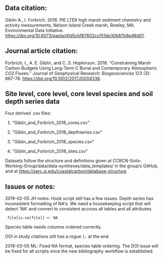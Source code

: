 ## Data citation: 
Giblin A., I. Forbrich. 2018. PIE LTER high marsh sediment chemistry and activity measurements, Nelson Island Creek marsh, Rowley, MA. Environmental Data Initiative. https://doi.org/10.6073/pasta/d1d5cbf87602ccf51de30b87b8e46d01. 

## Journal article citation: 
Forbrich, I., A. E. Giblin, and C. S. Hopkinson. 2018. “Constraining Marsh Carbon Budgets Using Long‐Term C Burial and Contemporary Atmospheric CO2 Fluxes.” Journal of Geophysical Research: Biogeosciences 123 (3): 867–78. https://doi.org/10.1002/2017JG004336.

## Site level, core level, core level species and soil depth series data

Four derived .csv files:

1. “Giblin_and_Forbrich_2018_cores.csv"

2. "Giblin_and_Forbrich_2018_depthseries.csv"

3. "Giblin_and_Forbrich_2018_species.csv"

4. "Giblin_and_Forbrich_2018_sites.csv"

Datasets follow the structure and definitions given at CCRCN-Soils-Working-Group/data/data-syntheses/data_templates/ in the group’s GitHub, and at https://serc.si.edu/coastalcarbon/database-structure

## Issues or notes: 
2019-02-05 JH notes: Hook script still has a few issues. Depth series has inconsistent formatting of NA's. We need a housekeeping script that will detect 'NA' and convert to consistent accross all tables and all attributes.

``` file[is.na(file)] <- NA```

Species table needs columns ordered correctly.

DOI in study citations still has a rogue `};` at the end.

2019-03-05 ML: Fixed NA format, species table ordering. The DOI issue will be fixed for all scripts once the new bibliography workflow is established. 

